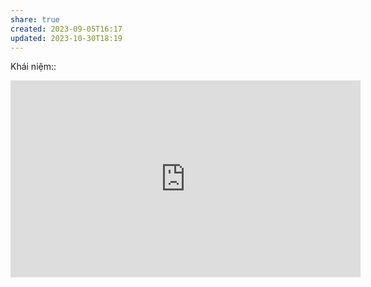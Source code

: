 ```yaml
---
share: true
created: 2023-09-05T16:17
updated: 2023-10-30T18:19
---
```

Khái niệm:: 

<iframe width="560" height="315" src="https://www.youtube.com/embed/6caucCsePqs?si=coTpJ7unQaKEql5L" title="YouTube video player" frameborder="0" allow="accelerometer; autoplay; clipboard-write; encrypted-media; gyroscope; picture-in-picture; web-share" referrerpolicy="strict-origin-when-cross-origin" allowfullscreen></iframe>
